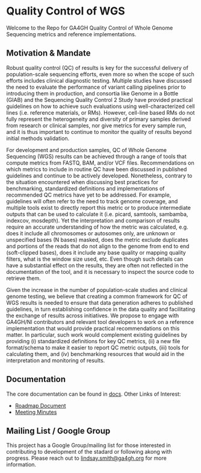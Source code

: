 # Quality Control of WGS
Welcome to the Repo for GA4GH Quality Control of Whole Genome Sequencing metrics and reference implementations.

## Motivation & Mandate
Robust quality control (QC) of results is key for the successful delivery of population-scale sequencing efforts, even more so when the scope of such efforts includes clinical diagnostic testing. Multiple studies have discussed the need to evaluate the performance of variant calling pipelines prior to introducing them in production, and consortia like Genome in a Bottle (GIAB) and the Sequencing Quality Control 2 Study have provided practical guidelines on how to achieve such evaluations using well-characterized cell lines (i.e. reference materials, or RMs). However, cell-line based RMs do not fully represent the heterogeneity and diversity of primary samples derived from research or clinical samples, nor give metrics for every sample run, and it is thus important to continue to monitor the quality of results beyond initial methods validation.

For development and production samples, QC of Whole Genome Sequencing (WGS) results can be achieved through a range of tools that compute metrics from FASTQ, BAM, and/or VCF files. Recommendations on which metrics to include in routine QC have been discussed in published guidelines and continue to be actively developed. Nonetheless, contrary to the situation encountered when discussing best practices for benchmarking, standardized definitions and implementations of recommended QC metrics have yet to be addressed. For example, guidelines will often refer to the need to track genome coverage, and multiple tools exist to directly report this metric or to produce intermediate outputs that can be used to calculate it (i.e. picard, samtools, sambamba, indexcov, mosdepth). Yet the interpretation and comparison of results require an accurate understanding of how the metric was calculated, e.g. does it include all chromosomes or autosomes only, are unknown or unspecified bases (N bases) masked, does the metric exclude duplicates and portions of the reads that do not align to the genome from end to end (soft-clipped bases), does it include any base quality or mapping quality filters, what is the window size used, etc. Even though such details can have a substantial effect on the results, they are often not reflected in the documentation of the tool, and it is necessary to inspect the source code to retrieve them.

Given the increase in the number of population-scale studies and clinical genome testing, we believe that creating a common framework for QC of WGS results is needed to ensure that data generation adheres to published guidelines, in turn establishing confidence in the data quality and facilitating the exchange of results across initiatives. We propose to engage with GA4GH/NI contributors and relevant tool developers to work on a reference implementation that would provide practical recommendations on this matter. In particular, such work would complement existing guidelines by providing (i) standardized definitions for key QC metrics, (ii) a new file format/schema to make it easier to report QC metric outputs, (iii) tools for calculating them, and (iv) benchmarking resources that would aid in the interpretation and monitoring of results.

## Documentation
The core documentation can be found in [docs](https://github.com/ga4gh/quality-control-wgs/tree/main/docs).
Other Links of Interest:
- [Roadmap Document](https://docs.google.com/document/d/1T2Ls5HRz5xR9sQkH6YnktFWfjEEmSBchA6twHbfGJ_o/edit?usp=sharing)
- [Meeting Minutes](https://docs.google.com/document/d/1gjJ_C2OK8aTEbAOBpWn9ygk9VRUPTP0AICa86DBqOOo/edit?usp=sharing)


## Mailing List / Google Group
This project has a Google Group/mailing list for those interested in contributing to development of the stadard or following akong with progress. Please reach out to lindsay.smith@ga4gh.org for more information.
